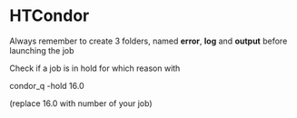 # HTCondor

Always remember to create 3 folders, named **error**, **log** and **output** before launching the job



Check if a job is in hold for which reason with

condor\_q -hold 16.0&#x20;

(replace 16.0 with number of your job)
